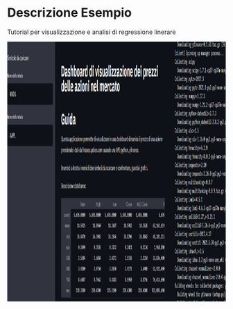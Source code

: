 # Descrizione Esempio 

Tutorial per visualizzazione e analisi di regressione linerare


<img src="https://github.com/bellonemauro/Tutorial_corsoIFOA2021_big/blob/main/lezione5/Tutorials/DataVisualization/screen_result_data.png"  width="1024" height="600" />
